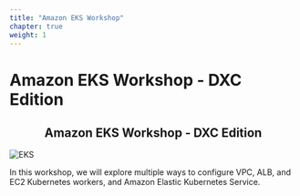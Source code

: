 ```yaml
---
title: "Amazon EKS Workshop"
chapter: true
weight: 1
---
```


# Amazon EKS Workshop - DXC Edition

<div style="text-align: center"><h2>Amazon EKS Workshop - DXC Edition</h2></div>

![EKS](images/3-service-animated.gif)

In this workshop, we will explore multiple ways to configure VPC, ALB, and EC2
Kubernetes workers, and Amazon Elastic Kubernetes Service.
